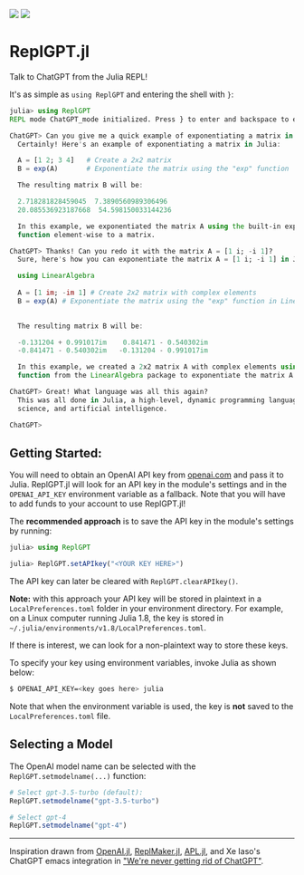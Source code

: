 [![](https://img.shields.io/badge/docs-stable-blue.svg)](https://thatcherc.github.io/ReplGPT.jl/stable)
[![](https://img.shields.io/badge/docs-dev-blue.svg)](https://thatcherc.github.io/ReplGPT.jl/dev)

# ReplGPT.jl

Talk to ChatGPT from the Julia REPL!

It's as simple as `using ReplGPT` and entering the shell with `}`:
```julia
julia> using ReplGPT
REPL mode ChatGPT_mode initialized. Press } to enter and backspace to exit.

ChatGPT> Can you give me a quick example of exponentiating a matrix in Julia?
  Certainly! Here's an example of exponentiating a matrix in Julia:

  A = [1 2; 3 4]   # Create a 2x2 matrix
  B = exp(A)       # Exponentiate the matrix using the "exp" function

  The resulting matrix B will be:

  2.718281828459045  7.3890560989306496
  20.085536923187668  54.598150033144236

  In this example, we exponentiated the matrix A using the built-in exp function in Julia, which applies the exponential
  function element-wise to a matrix.

ChatGPT> Thanks! Can you redo it with the matrix A = [1 i; -i 1]?
  Sure, here's how you can exponentiate the matrix A = [1 i; -i 1] in Julia:

  using LinearAlgebra
  
  A = [1 im; -im 1] # Create 2x2 matrix with complex elements
  B = exp(A) # Exponentiate the matrix using the "exp" function in LinearAlgebra
  

  The resulting matrix B will be:

  -0.131204 + 0.991017im    0.841471 - 0.540302im
  -0.841471 - 0.540302im   -0.131204 - 0.991017im

  In this example, we created a 2x2 matrix A with complex elements using the imaginary unit im in Julia. Then we used the exp
  function from the LinearAlgebra package to exponentiate the matrix A.

ChatGPT> Great! What language was all this again?
  This was all done in Julia, a high-level, dynamic programming language designed for numerical and scientific computing, data
  science, and artificial intelligence.

ChatGPT> 
```

## Getting Started:
You will need to obtain an OpenAI API key from [openai.com](https://platform.openai.com/account/api-keys) and pass it to Julia. ReplGPT.jl
will look for an API key in the module's settings and in 
the `OPENAI_API_KEY` environment variable as a fallback. Note that you will have to add funds to your account to use ReplGPT.jl!

The **recommended approach** is to save the API key in the 
module's settings by running:

```julia
julia> using ReplGPT

julia> ReplGPT.setAPIkey("<YOUR KEY HERE>")
```

The API key can later be cleared with `ReplGPT.clearAPIkey()`.

**Note:** with this approach your API key will be stored in plaintext in a 
`LocalPreferences.toml` folder in your environment directory. For example, on a Linux computer running Julia 1.8, the key is
stored in 
`~/.julia/environments/v1.8/LocalPreferences.toml`.

If there is interest, we can look for a non-plaintext way to store these keys.

To specify your key using environment variables, invoke Julia
as shown below:

```sh
$ OPENAI_API_KEY=<key goes here> julia
```

Note that when the environment variable is used, the key is **not** saved to the `LocalPreferences.toml` file.

## Selecting a Model
The OpenAI model name can be selected with the `ReplGPT.setmodelname(...)` function:
```julia
# Select gpt-3.5-turbo (default):
ReplGPT.setmodelname("gpt-3.5-turbo")

# Select gpt-4
ReplGPT.setmodelname("gpt-4")
```

---

Inspiration drawn from 
[OpenAI.jl](https://github.com/rory-linehan/OpenAI.jl), 
[ReplMaker.jl](https://github.com/MasonProtter/ReplMaker.jl), 
[APL.jl](https://github.com/shashi/APL.jl),
and Xe Iaso's ChatGPT emacs integration in 
["We're never getting rid of ChatGPT"](https://xeiaso.net/blog/chatgpt-emacs).
